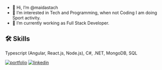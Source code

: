 - 👋 Hi, I’m @maidastach
- 👀 I’m interested in Tech and Programming, when not Coding I am doing Sport activity.
- 🌱 I’m currently working as Full Stack Developer. 

## 🛠 Skills
Typescript (Angular, React.js, Node.js),
C#,
.NET,
MongoDB,
SQL


[![portfolio](https://img.shields.io/badge/my_portfolio-000?style=for-the-badge&logo=ko-fi&logoColor=white)](https://salderosa.com/)
[![linkedin](https://img.shields.io/badge/linkedin-0A66C2?style=for-the-badge&logo=linkedin&logoColor=white)](https://www.linkedin.com/in/salvatore-de-rosa-aus/)

<!---
maidastach/maidastach is a ✨ special ✨ repository because its `README.md` (this file) appears on your GitHub profile.
You can click the Preview link to take a look at your changes.
--->
